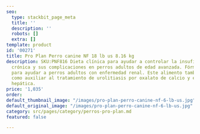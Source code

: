 ```yaml
---
seo:
  type: stackbit_page_meta
  title: ''
  description: ''
  robots: []
  extra: []
template: product
id: '00271'
title: Pro Plan Perro canine NF 18 lb us 8.16 kg
description: SKU:PNF816 Dieta clínica para ayudar a controlar la insuficiencia renal
  crónica y sus complicaciones en perros adultos de edad avanzada. Fórmula indicada
  para ayudar a perros adultos con enfermedad renal. Este alimento también puede indicarse
  como auxiliar al tratamiento de urolitiasis por oxalato de calcio y en la encefalopatía
  hepática.
price: '1,035'
order: 
default_thumbnail_image: "/images/pro-plan-perro-canine-nf-6-lb-us.jpg"
default_original_image: "/images/pro-plan-perro-canine-nf-6-lb-us.jpg"
category: src/pages/category/perros-pro-plan.md
featured: false

---
```

